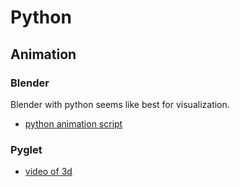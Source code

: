 # Python

## Animation


### Blender
Blender with python seems like best for visualization.
- [python animation script](http://blenderscripting.blogspot.com/2012/09/python-driven-animaion.html)

### Pyglet
- [video of 3d](https://www.youtube.com/watch?v=LhZypHWNyVY)
